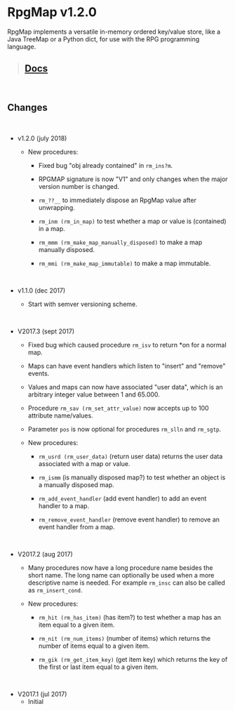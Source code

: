 # RpgMap v1.2.0

RpgMap implements a versatile in-memory ordered key/value store, like a Java TreeMap or
a Python dict, for use with the RPG programming language.

>## [Docs](http://johnerps.com/RpgMap/Docs/index.html)

<br>

## Changes

<br>

* v1.2.0 (july 2018)
  
  * New procedures:
  
    * Fixed bug "obj already contained" in <code>rm_ins?m</code>.
    
    * RPGMAP signature is now "V1" and only changes when the major version number is changed.
  
    * <code>rm_??__</code> to immediately dispose an RpgMap value after unwrapping.
    
    * <code>rm_inm (rm_in_map)</code> to test whether a map or value is (contained) in a map.
    
    * <code>rm_mmm (rm_make_map_manually_disposed)</code> to make a map manually disposed.
    
    * <code>rm_mmi (rm_make_map_immutable)</code> to make a map immutable.    

<br>

* v1.1.0 (dec 2017)
  
  * Start with semver versioning scheme.

<br>

* V2017.3 (sept 2017)

  * Fixed bug which caused procedure <code>rm_isv</code> to return *on for a normal map.
  
  * Maps can have event handlers which listen to "insert" and "remove" events.

  * Values and maps can now have associated "user data", which is an arbitrary integer value between 1 and 65.000.
  
  * Procedure <code>rm_sav (rm_set_attr_value)</code> now accepts up to 100 attribute name/values.
  
  * Parameter <code>pos</code> is now optional for procedures <code>rm_slln</code> and <code>rm_sgtp</code>.

  * New procedures:
  
    * <code>rm_usrd (rm_user_data)</code> (return user data) returns the user data associated with a map or value.
    
    * <code>rm_ismm</code> (is manually disposed map?) to test whether an object is a manually disposed map.
    
    * <code>rm_add_event_handler</code> (add event handler) to add an event handler to a map.
    
    * <code>rm_remove_event_handler</code> (remove event handler) to remove an event handler from a map.

<br>

* V2017.2 (aug 2017)
  
  * Many procedures now have a long procedure name besides the short name. The long name
  can optionally be used when a more descriptive name is needed. For example <code>rm_insc</code>
  can also be called as <code>rm_insert_cond</code>.
    
  * New procedures:
  
    * <code>rm_hit (rm_has_item)</code> (has item?) to test whether a map has an item
    equal to a given item.
    
    * <code>rm_nit (rm_num_items)</code> (number of items) which returns the number of items
  equal to a given item.
  
    * <code>rm_gik (rm_get_item_key)</code> (get item key) which returns the key of the first or last item
  equal to a given item.

<br>

* V2017.1 (jul 2017)
  * Initial

